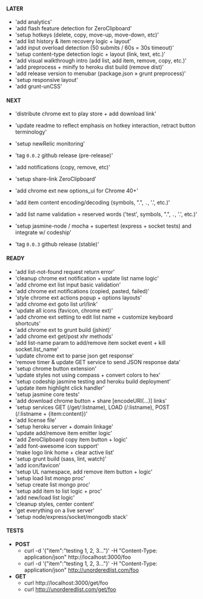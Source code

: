 #### LATER
- 'add analytics'
- 'add flash feature detection for ZeroClipboard'
- 'setup hotkeys (delete, copy, move-up, move-down, etc)'
- 'add list history & item recovery logic + layout'
- 'add input overload detection (50 submits / 60s = 30s timeout)'
- 'setup content-type detection logic + layout (link, text, etc.)'
- 'add visual walkthrough intro (add list, add item, remove, copy, etc.)'
- 'add preprocess + minify to heroku dist build (remove dist)'
- 'add release version to menubar (package.json » grunt preprocess)'
- 'setup responsive layout'
- 'add grunt-unCSS'


#### NEXT
- 'distribute chrome ext to play store + add download link'

- 'update readme to reflect emphasis on hotkey interaction, retract button terminology'
- 'setup newRelic monitoring'

- 'tag `0.0.2` github release (pre-release)'

- 'add notifications (copy, remove, etc)'
- 'setup share-link ZeroClipboard'
- 'add chrome ext new options_ui for Chrome 40+'
- 'add item content encoding/decoding (symbols, ".", `.`, '.', etc.)'
- 'add list name validation + reserved words ('test', symbols, ".", `.`, '.', etc.)'
- 'setup jasmine-node / mocha + supertest (express + socket tests) and integrate w/ codeship'

- 'tag `0.0.3` github release (stable)'


#### READY
- 'add list-not-found request return error'
- 'cleanup chrome ext notification + update list name logic'
- 'add chrome ext list input basic validation'
- 'add chrome ext notifications (copied, pasted, failed)'
- 'style chrome ext actions popup + options layouts'
- 'add chrome ext goto list url/link'
- 'update all icons (favicon, chrome ext)'
- 'add chrome ext setting to edit list name + customize keyboard shortcuts'
- 'add chrome ext to grunt build (jshint)'
- 'add chrome ext get/post xhr methods'
- 'add list-name param to add/remove item socket event + kill socket.list_name'
- 'update chrome ext to parse json get response'
- 'remove timer & update GET service to send JSON response data'
- 'setup chrome button extension'
- 'update styles not using compass + convert colors to hex'
- 'setup codeship jasmine testing and heroku build deployment'
- 'update item highlight click handler'
- 'setup jasmine core tests'
- 'add download chrome button + share [encodeURI(...)] links'
- 'setup services GET (/get/:listname), LOAD (/:listname), POST (/:listname + {item:content})'
- 'add license file'
- 'setup heroku server + domain linkage'
- 'update add/remove item emitter logic'
- 'add ZeroClipboard copy item button + logic'
- 'add font-awesome icon support'
- 'make logo link home + clear active list'
- 'setup grunt build (sass, lint, watch)'
- 'add icon/favicon'
- 'setup UL namespace, add remove item button + logic'
- 'setup load list mongo proc'
- 'setup create list mongo proc'
- 'setup add item to list logic + proc'
- 'add new/load list logic'
- 'cleanup styles, center content'
- 'get everything on a live server'
- 'setup node/express/socket/mongodb stack'


#### TESTS
- **POST**
  - curl -d '{"item":"testing 1, 2, 3..."}' -H "Content-Type: application/json" http://localhost:3000/foo
  - curl -d '{"item":"testing 1, 2, 3..."}' -H "Content-Type: application/json" http://unorderedlist.com/foo
- **GET**
  - curl http://localhost:3000/get/foo
  - curl http://unorderedlist.com/get/foo
